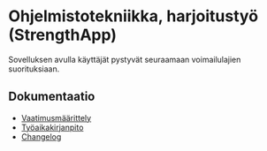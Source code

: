 # Ohjelmistotekniikka, harjoitustyö (StrengthApp)

Sovelluksen avulla käyttäjät pystyvät seuraamaan voimailulajien suorituksiaan.

## Dokumentaatio
- [Vaatimusmäärittely](/python-strength-app/dokumentaatio/vaatimusmaarittely.md)
- [Työaikakirjanpito](/python-strength-app/dokumentaatio/tyoaikakirjanpito.md)
- [Changelog](/python-strength-app/dokumentaatio/changelog.md)


